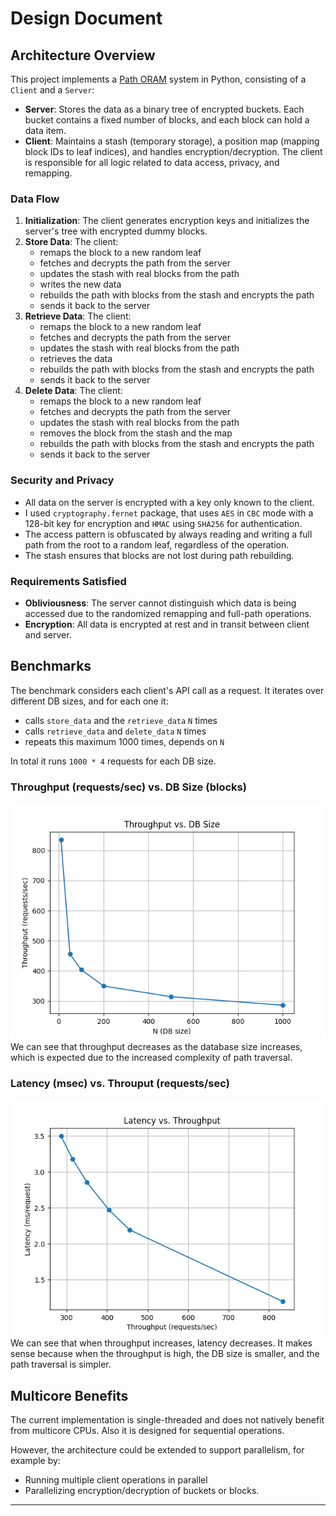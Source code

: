 
# Design Document

## Architecture Overview

This project implements a [Path ORAM](https://eprint.iacr.org/2013/280.pdf) system in Python, consisting of a `Client` and a `Server`:

- **Server**: Stores the data as a binary tree of encrypted buckets. Each bucket contains a fixed number of blocks, and each block can hold a data item.
- **Client**: Maintains a stash (temporary storage), a position map (mapping block IDs to leaf indices), and handles encryption/decryption. The client is responsible for all logic related to data access, privacy, and remapping.

### Data Flow

1. **Initialization**: The client generates encryption keys and initializes the server's tree with encrypted dummy blocks.
2. **Store Data**: The client:
    * remaps the block to a new random leaf
    * fetches and decrypts the path from the server
    * updates the stash with real blocks from the path
    * writes the new data
    * rebuilds the path with blocks from the stash and encrypts the path
    * sends it back to the server
3. **Retrieve Data**: The client:
    * remaps the block to a new random leaf
    * fetches and decrypts the path from the server
    * updates the stash with real blocks from the path
    * retrieves the data
    * rebuilds the path with blocks from the stash and encrypts the path
    * sends it back to the server
4. **Delete Data**: The client:
    * remaps the block to a new random leaf
    * fetches and decrypts the path from the server
    * updates the stash with real blocks from the path
    * removes the block from the stash and the map
    * rebuilds the path with blocks from the stash and encrypts the path
    * sends it back to the server

### Security and Privacy

- All data on the server is encrypted with a key only known to the client.
- I used `cryptography.fernet` package, that uses `AES` in `CBC` mode with a 128-bit key for encryption and `HMAC` using `SHA256` for authentication.
- The access pattern is obfuscated by always reading and writing a full path from the root to a random leaf, regardless of the operation.
- The stash ensures that blocks are not lost during path rebuilding.

### Requirements Satisfied

- **Obliviousness**: The server cannot distinguish which data is being accessed due to the randomized remapping and full-path operations.
- **Encryption**: All data is encrypted at rest and in transit between client and server.

## Benchmarks

The benchmark considers each client's API call as a request.
It iterates over different DB sizes, and for each one it:
* calls `store_data` and the `retrieve_data` `N` times
* calls `retrieve_data` and `delete_data` `N` times
* repeats this maximum 1000 times, depends on `N`

In total it runs `1000 * 4` requests for each DB size.

### Throughput (requests/sec) vs. DB Size (blocks)
![Throuput vs DB size](TPvsN.png)
We can see that throughput decreases as the database size increases, which is expected due to the increased complexity of path traversal.

### Latency (msec) vs. Throuput (requests/sec)
![Latency vs Throuput](LTvsTP.png)
We can see that when throughput increases, latency decreases. It makes sense because when the throughput is high, the DB size is smaller, and the path traversal is simpler.


## Multicore Benefits

The current implementation is single-threaded and does not natively benefit from multicore CPUs.
Also it is designed for sequential operations.

However, the architecture could be extended to support parallelism, for example by:

- Running multiple client operations in parallel
- Parallelizing encryption/decryption of buckets or blocks.

---
